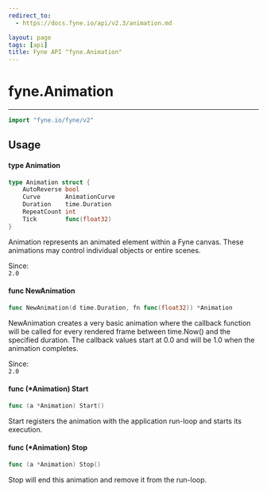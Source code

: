 ```yaml
---
redirect_to:
  - https://docs.fyne.io/api/v2.3/animation.md

layout: page
tags: [api]
title: Fyne API "fyne.Animation"
---
```



# fyne.Animation
---
```go
import "fyne.io/fyne/v2"
```

## Usage

#### type Animation

```go
type Animation struct {
	AutoReverse bool
	Curve       AnimationCurve
	Duration    time.Duration
	RepeatCount int
	Tick        func(float32)
}
```

Animation represents an animated element within a Fyne canvas. These animations may control individual objects or entire scenes.


<div class="since">Since: <code>
2.0</code></div>

#### func  NewAnimation

```go
func NewAnimation(d time.Duration, fn func(float32)) *Animation
```
NewAnimation creates a very basic animation where the callback function will be called for every rendered frame between time.Now() and the specified duration. The callback values start at 0.0 and will be 1.0 when the animation completes.


<div class="since">Since: <code>
2.0</code></div>

#### func (*Animation) Start

```go
func (a *Animation) Start()
```
Start registers the animation with the application run-loop and starts its execution.

#### func (*Animation) Stop

```go
func (a *Animation) Stop()
```
Stop will end this animation and remove it from the run-loop.
